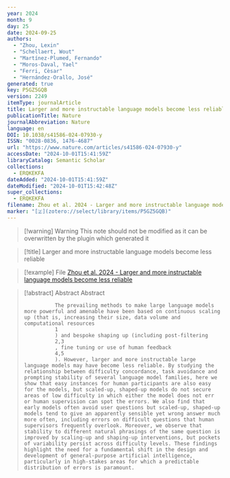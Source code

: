 ```yaml
---
year: 2024
month: 9
day: 25
date: 2024-09-25
authors:
  - "Zhou, Lexin"
  - "Schellaert, Wout"
  - "Martínez-Plumed, Fernando"
  - "Moros-Daval, Yael"
  - "Ferri, Cèsar"
  - "Hernández-Orallo, José"
generated: true
key: P5GZ5GQB
version: 2249
itemType: journalArticle
title: Larger and more instructable language models become less reliable
publicationTitle: Nature
journalAbbreviation: Nature
language: en
DOI: 10.1038/s41586-024-07930-y
ISSN: "0028-0836, 1476-4687"
url: "https://www.nature.com/articles/s41586-024-07930-y"
accessDate: "2024-10-01T15:41:59Z"
libraryCatalog: Semantic Scholar
collections:
  - ERQKEKFA
dateAdded: "2024-10-01T15:41:59Z"
dateModified: "2024-10-01T15:42:48Z"
super_collections:
  - ERQKEKFA
filename: Zhou et al. 2024 - Larger and more instructable language models become less reliable
marker: "[🇿](zotero://select/library/items/P5GZ5GQB)"
---
```


>[!warning] Warning
> This note should not be modified as it can be overwritten by the plugin which generated it

> [!title] Larger and more instructable language models become less reliable

> [!example] File
> [Zhou et al. 2024 - Larger and more instructable language models become less reliable](Zhou%20et%20al.%202024%20-%20Larger%20and%20more%20instructable%20language%20models%20become%20less%20reliable.pdf)

> [!abstract] Abstract
> Abstract
>             
>               The prevailing methods to make large language models more powerful and amenable have been based on continuous scaling up (that is, increasing their size, data volume and computational resources
>               1
>               ) and bespoke shaping up (including post-filtering
>               2,3
>               , fine tuning or use of human feedback
>               4,5
>               ). However, larger and more instructable large language models may have become less reliable. By studying the relationship between difficulty concordance, task avoidance and prompting stability of several language model families, here we show that easy instances for human participants are also easy for the models, but scaled-up, shaped-up models do not secure areas of low difficulty in which either the model does not err or human supervision can spot the errors. We also find that early models often avoid user questions but scaled-up, shaped-up models tend to give an apparently sensible yet wrong answer much more often, including errors on difficult questions that human supervisors frequently overlook. Moreover, we observe that stability to different natural phrasings of the same question is improved by scaling-up and shaping-up interventions, but pockets of variability persist across difficulty levels. These findings highlight the need for a fundamental shift in the design and development of general-purpose artificial intelligence, particularly in high-stakes areas for which a predictable distribution of errors is paramount.

